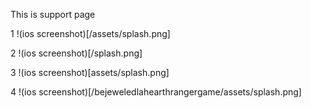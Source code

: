 This is support page

1
!(ios screenshot)[/assets/splash.png]

2
!(ios screenshot)[/splash.png]

3
!(ios screenshot)[assets/splash.png]

4
!(ios screenshot)[/bejeweledlahearthrangergame/assets/splash.png]
